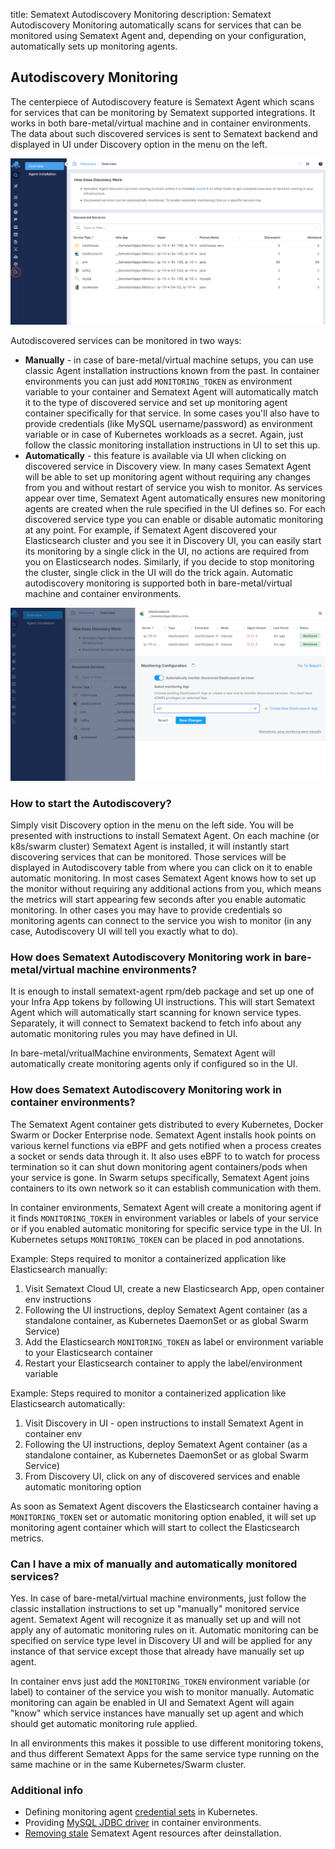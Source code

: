 title: Sematext Autodiscovery Monitoring
description: Sematext Autodiscovery Monitoring automatically scans for services that can be monitored using Sematext Agent and, depending on your configuration, automatically sets up monitoring agents. 

## Autodiscovery Monitoring

The centerpiece of Autodiscovery feature is Sematext Agent which scans for services that can be monitoring by Sematext supported integrations. It works in both bare-metal/virtual machine and in container environments. The data about such discovered services is sent to Sematext backend and displayed in UI under Discovery option in the menu on the left.

<img class="content-modal-image" alt="Sematext Autodiscovery UI" src="../images/monitoring/autodiscovery-ui.png" title="Sematext Autodiscovery UI">


Autodiscovered services can be monitored in two ways:
- **Manually** - in case of bare-metal/virtual machine setups, you can use classic Agent installation instructions known from the past. In container environments you can just add `MONITORING_TOKEN` as environment variable to your container and Sematext Agent will automatically match it to the type of discovered service and set up monitoring agent container specifically for that service. In some cases you'll also have to provide credentials (like MySQL username/password) as environment variable or in case of Kubernetes workloads as a secret. Again, just follow the classic monitoring installation instructions in UI to set this up.
- **Automatically** - this feature is available via UI when clicking on discovered service in Discovery view. In many cases Sematext Agent will be able to set up monitoring agent without requiring any changes from you and without restart of service you wish to monitor. As services appear over time, Sematext Agent automatically ensures new monitoring agents are created when the rule specified in the UI defines so. For each discovered service type you can enable or disable automatic monitoring at any point. For example, if Sematext Agent discovered your Elasticsearch cluster and you see it in Discovery UI, you can easily start its monitoring by a single click in the UI, no actions are required from you on Elasticsearch nodes. Similarly, if you decide to stop monitoring the cluster, single click in the UI will do the trick again. Automatic autodiscovery monitoring is supported both in bare-metal/virtual machine and container environments. 

<img class="content-modal-image" alt="Enabling Automatic Autodiscovery Monitoring" src="../images/monitoring/automatic-autodiscovery-monitoring.png" title="Enabling Automatic Autodiscovery Monitoring">

### How to start the Autodiscovery?

Simply visit Discovery option in the menu on the left side. You will be presented with instructions to install Sematext Agent. On each machine (or k8s/swarm cluster) Sematext Agent
is installed, it will instantly start discovering services that can be monitored. Those services will be displayed in Autodiscovery table from where you can click on it to enable automatic monitoring. In most cases Sematext Agent knows how to set up the monitor without requiring any additional actions from you, which means the metrics will start appearing few seconds after you enable automatic monitoring. In other cases you may have to provide credentials so monitoring agents can connect to the service you wish to monitor (in any case, Autodiscovery UI will tell you exactly what to do).

### How does Sematext Autodiscovery Monitoring work in bare-metal/virtual machine environments?

It is enough to install sematext-agent rpm/deb package and set up one of your Infra App tokens by following UI instructions. This will start Sematext Agent which will
automatically start scanning for known service types. Separately, it will connect to Sematext backend to fetch info about any automatic monitoring rules you may have defined in UI.

In bare-metal/vritualMachine environments, Sematext Agent will automatically create monitoring agents only if configured so in the UI.

### How does Sematext Autodiscovery Monitoring work in container environments? 

The Sematext Agent container gets distributed to every Kubernetes, Docker Swarm or Docker Enterprise node. Sematext Agent installs hook points on various kernel functions via eBPF and gets notified when a process creates a socket or sends data through it. It also uses eBPF to to watch for process termination so it can shut down monitoring agent containers/pods when your service is gone. In Swarm setups specifically, Sematext Agent joins containers to its own network so it can establish communication with them.

In container environments, Sematext Agent will create a monitoring agent if it finds `MONITORING_TOKEN` in environment variables or labels of your service or if you enabled automatic monitoring for specific service type in the UI. In Kubernetes setups `MONITORING_TOKEN` can be placed in pod annotations.

Example: Steps required to monitor a containerized application like Elasticsearch manually: 
1. Visit Sematext Cloud UI, create a new Elasticsearch App, open container env instructions
2. Following the UI instructions, deploy Sematext Agent container (as a standalone container, as Kubernetes DaemonSet or as global Swarm Service)
3. Add the Elasticsearch `MONITORING_TOKEN` as label or environment variable to your Elasticsearch container
4. Restart your Elasticsearch container to apply the label/environment variable

Example: Steps required to monitor a containerized application like Elasticsearch automatically: 
1. Visit Discovery in UI - open instructions to install Sematext Agent in container env
2. Following the UI instructions, deploy Sematext Agent container (as a standalone container, as Kubernetes DaemonSet or as global Swarm Service)
3. From Discovery UI, click on any of discovered services and enable automatic monitoring option

As soon as Sematext Agent discovers the Elasticsearch container having a `MONITORING_TOKEN` set or automatic monitoring option enabled, it will set up monitoring agent container which will start to collect the Elasticsearch metrics. 

### Can I have a mix of manually and automatically monitored services?

Yes. In case of bare-metal/virtual machine environments, just follow the classic installation instructions to set up "manually" monitored service agent. Sematext Agent will recognize it as manually set up and will not apply any of automatic monitoring rules on it. Automatic monitoring can be specified on service type level in Discovery UI and will be applied for any instance of that service except those that already have manually set up agent.

In container envs just add the `MONITORING_TOKEN` environment variable (or label) to container of the service you wish to monitor manually. Automatic monitoring can again be enabled in UI and Sematext Agent will again "know" which service instances have manually set up agent and which should get automatic monitoring rule applied.  

In all environments this makes it possible to use different monitoring tokens, and thus different Sematext Apps for the same service type running on the same machine or in the same Kubernetes/Swarm cluster.

### Additional info

- Defining monitoring agent [credential sets](../agents/sematext-agent/autodisco/credential-sets) in Kubernetes.
- Providing [MySQL JDBC driver](../agents/sematext-agent/autodisco/mysql-driver) in container environments.
- [Removing stale](../agents/sematext-agent/autodisco/removing-stale-resources) Sematext Agent resources after deinstallation.
